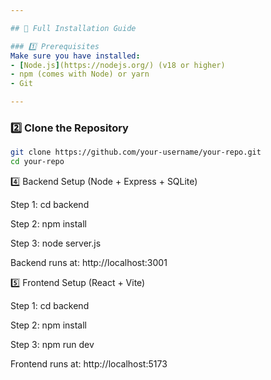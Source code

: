 ```yaml
---

## 🚀 Full Installation Guide

### 1️⃣ Prerequisites
Make sure you have installed:
- [Node.js](https://nodejs.org/) (v18 or higher)
- npm (comes with Node) or yarn
- Git

---
```


### 2️⃣ Clone the Repository

```bash
git clone https://github.com/your-username/your-repo.git
cd your-repo
```

4️⃣ Backend Setup (Node + Express + SQLite)

Step 1:
cd backend

Step 2:
npm install

Step 3:
node server.js

Backend runs at:
http://localhost:3001

5️⃣ Frontend Setup (React + Vite)

Step 1:
cd backend

Step 2:
npm install

Step 3:
npm run dev

Frontend runs at:
http://localhost:5173
